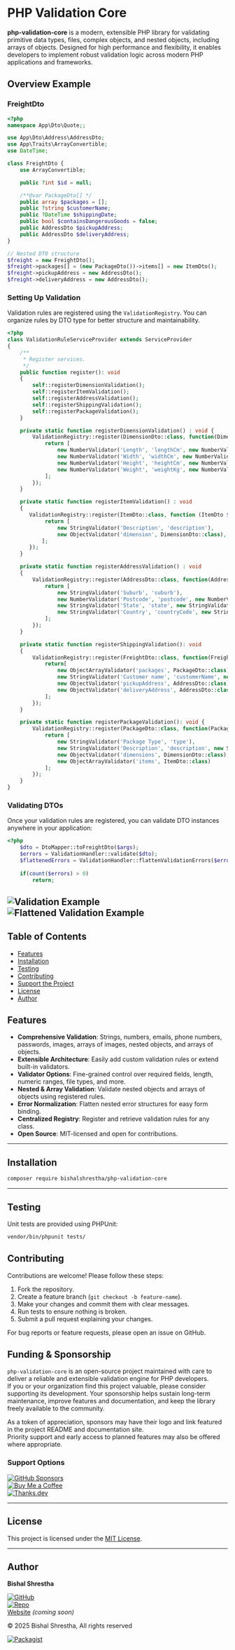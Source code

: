 # PHP Validation Core

**php-validation-core** is a modern, extensible PHP library for validating primitive data types, files, complex objects, and nested objects, including arrays of objects. Designed for high performance and flexibility, it enables developers to implement robust validation logic across modern PHP applications and frameworks.

## Overview Example
### FreightDto
```php
<?php 
namespace App\Dto\Quote;;

use App\Dto\Address\AddressDto;
use App\Traits\ArrayConvertible;
use DateTime;

class FreightDto {
    use ArrayConvertible;

    public ?int $id = null;

    /**@var PackageDto[] */
    public array $packages = [];
    public ?string $customerName;
    public ?DateTime $shippingDate;
    public bool $containsDangerousGoods = false;
    public AddressDto $pickupAddress;
    public AddressDto $deliveryAddress;
}

// Nested DTO structure
$freight = new FreightDto();
$freight->packages[] = (new PackageDto())->items[] = new ItemDto();
$freight->pickupAddress = new AddressDto();
$freight->deliveryAddress = new AddressDto();
```

### Setting Up Validation
Validation rules are registered using the `ValidationRegistry`. You can organize rules by DTO type for better structure and maintainability.
```php
<?php
class ValidationRuleServiceProvider extends ServiceProvider
{
    /**
     * Register services.
     */
    public function register(): void
    {
        self::registerDimensionValidation();
        self::registerItemValidation();
        self::registerAddressValidation();
        self::registerShippingValidation();
        self::registerPackageValidation();
    }

    private static function registerDimensionValidation() : void {
        ValidationRegistry::register(DimensionDto::class, function(DimensionDto $dimension) {
            return [
                new NumberValidator('Length', 'lengthCm', new NumberValidationOptions(number: [1, 1800])),
                new NumberValidator('Width', 'widthCm', new NumberValidationOptions(number: [1, 1800])),
                new NumberValidator('Height', 'heightCm', new NumberValidationOptions(number: [1, 2000])),
                new NumberValidator('Weight', 'weightKg', new NumberValidationOptions(number: [1, 1000]))
            ];
        });
    }

    private static function registerItemValidation() : void
    {
       ValidationRegistry::register(ItemDto::class, function (ItemDto $dto) {
            return [
                new StringValidator('Description', 'description'),
                new ObjectValidator('dimension', DimensionDto::class),
           ];
       });
    }

    private static function registerAddressValidation() : void 
    {
        ValidationRegistry::register(AddressDto::class, function(AddressDto $dto) {
            return [
                new StringValidator('Suburb', 'suburb'),
                new NumberValidator('Postcode', 'postcode', new NumberValidationOptions(length: [2, 10])),
                new StringValidator('State', 'state', new StringValidationOptions(length: [2, 6])),
                new StringValidator('Country', 'countryCode', new StringValidationOptions(length: [2, 4]))
            ];
        });
    }

    private static function registerShippingValidation(): void 
    {
        ValidationRegistry::register(FreightDto::class, function(FreightDto $dto) {
            return[
                new ObjectArrayValidator('packages', PackageDto::class),
                new StringValidator('Customer name', 'customerName', new StringValidationOptions(length: [0, 50], isRequired: false)),
                new ObjectValidator('pickupAddress', AddressDto::class),
                new ObjectValidator('deliveryAddress', AddressDto::class),
            ];
        });
    }

    private static function registerPackageValidation(): void {
        ValidationRegistry::register(PackageDto::class, function(PackageDto $dto) {
            return [
                new StringValidator('Package Type', 'type'),
                new StringValidator('Description', 'description', new StringValidationOptions(length: [0, 50], isRequired: false)),
                new ObjectValidator('dimensions', DimensionDto::class),
                new ObjectArrayValidator('items', ItemDto::class)
            ];
        });
    }
}
```

### Validating DTOs
Once your validation rules are registered, you can validate DTO instances anywhere in your application:
```php
<?php
    $dto = DtoMapper::toFreightDto($args);
    $errors = ValidationHandler::validate($dto);
    $flattenedErrors = ValidationHandler::flattenValidationErrors($errors);
    
    if(count($errors) > 0) 
        return;
```

![Validation Example](https://github.com/user-attachments/assets/e2454460-9936-4aa9-877a-fbff3d7267a9)
![Flattened Validation Example](https://github.com/user-attachments/assets/941e4f32-ad6f-4817-9477-e2e1870a4257)
---

## Table of Contents
- [Features](#features)
- [Installation](#installation)
- [Testing](#testing)
- [Contributing](#contributing)
- [Support the Project](#funding-&-sponsorship)
- [License](#license)
- [Author](#author)

## Features
- **Comprehensive Validation**: Strings, numbers, emails, phone numbers, passwords, images, arrays of images, nested objects, and arrays of objects.
- **Extensible Architecture**: Easily add custom validation rules or extend built-in validators.
- **Validator Options**: Fine-grained control over required fields, length, numeric ranges, file types, and more.
- **Nested & Array Validation**: Validate nested objects and arrays of objects using registered rules.
- **Error Normalization**: Flatten nested error structures for easy form binding.
- **Centralized Registry**: Register and retrieve validation rules for any class.
- **Open Source**: MIT-licensed and open for contributions.

--- 

## Installation

```bash
composer require bishalshrestha/php-validation-core
```
--- 

## Testing

Unit tests are provided using PHPUnit:

```bash
vendor/bin/phpunit tests/
```

## Contributing

Contributions are welcome! Please follow these steps:

1. Fork the repository.
2. Create a feature branch (`git checkout -b feature-name`).
3. Make your changes and commit them with clear messages.
4. Run tests to ensure nothing is broken.
5. Submit a pull request explaining your changes.

For bug reports or feature requests, please open an issue on GitHub.

## Funding & Sponsorship

`php-validation-core` is an open-source project maintained with care to deliver a reliable and extensible validation engine for PHP developers.  
If you or your organization find this project valuable, please consider supporting its development. Your sponsorship helps sustain long-term maintenance, improve features and documentation, and keep the library freely available to the community.  

As a token of appreciation, sponsors may have their logo and link featured in the project README and documentation site.  
Priority support and early access to planned features may also be offered where appropriate.  

### Support Options
[![GitHub Sponsors](https://img.shields.io/badge/GitHub%20Sponsors-Become%20a%20Sponsor-blueviolet?logo=githubsponsors&style=flat-square)](https://github.com/sponsors/shrestha-bishal)  
[![Buy Me a Coffee](https://img.shields.io/badge/Buy%20Me%20a%20Coffee-Support%20Developer-yellow?logo=buymeacoffee&style=flat-square)](https://www.buymeacoffee.com/shresthabishal)  
[![Thanks.dev](https://img.shields.io/badge/Thanks.dev-Appreciate%20Open%20Source-29abe0?logo=github&style=flat-square)](https://thanks.dev/gh/shrestha-bishal)  

---

## License

This project is licensed under the [MIT License](./LICENSE).  

---

## Author

**Bishal Shrestha**  

[![GitHub](https://img.shields.io/badge/GitHub-Profile-black?logo=github)](https://github.com/shrestha-bishal)  
[![Repo](https://img.shields.io/badge/Repository-GitHub-black?logo=github)](https://github.com/shrestha-bishal/php-validation-core)  
[Website](https://php-validation-core.netlify.app) *(coming soon)*  

© 2025 Bishal Shrestha, All rights reserved  

[![Packagist](https://img.shields.io/badge/Packagist-View%20Package-orange?logo=packagist&style=flat-square)](https://packagist.org/packages/bishalshrestha/php-validation-core)
